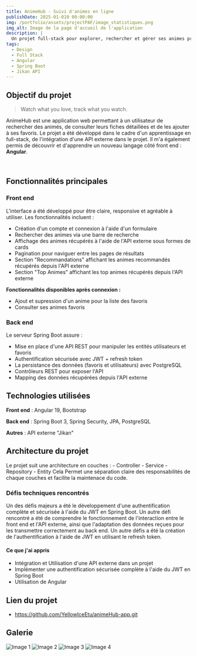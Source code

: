 ```yaml
---
title: AnimeHub - Suivi d'animes en ligne
publishDate: 2025-01-010 00:00:00
img: /portfolio/assets/projectPAF/image_statistiques.png
img_alt: Image de la page d'accueil de l'application
description: |
  Un projet full-stack pour explorer, rechercher et gérer ses animes préférés grâce à l'API Jikan.
tags:
  - Design
  - Full Stack
  - Angular
  - Spring Boot
  - Jikan API
---
```


## Objectif du projet

> Watch what you love, track what you watch.

AnimeHub est une application web permettant à un utilisateur de rechercher des animés, de consulter leurs fiches détaillées et de les
ajouter à ses favoris.
Le projet a été développé dans le cadre d'un apprentissage en full-stack, de l'intégration d'une API externe dans le projet. Il m'a également permis de découvrir et d'apprendre un nouveau langage côté front end : **Angular**.

<br/>

## Fonctionnalités principales

### Front end

L'interface a été développé pour être claire, responsive et agréable à utiliser. Les fonctionnalités incluent :

- Création d'un compte et connexion à l'aide d'un formulaire
- Rechercher des animes via une barre de recherche
- Affichage des animes récupérés à l'aide de l'API externe sous formes de cards
- Pagination pour naviguer entre les pages de résultats
- Section "Recommandations" affichant les animes recommandés récupérés depuis l'API externe
- Section "Top Animes" affichant les top animes récupérés depuis l'API externe

**Fonctionnalités disponibles après connexion :**

- Ajout et supression d'un anime pour la liste des favoris
- Consulter ses animes favoris

### Back end

Le serveur Spring Boot assure :

- Mise en place d'une API REST pour manipuler les entités utilisateurs et favoris
- Authentification sécurisée avec JWT + refresh token
- La persistance des données (favoris et utilisateurs) avec PostgreSQL
- Contrôleurs REST pour exposer l'API
- Mapping des données récupérées depuis l'API externe

## Technologies utilisées

**Front end** : Angular 19, Bootstrap

**Back end** : Spring Boot 3, Spring Security, JPA, PostgreSQL

**Autres** : API externe "Jikan"

## Architecture du projet

Le projet suit une architecture en couches : - Controller - Service - Repository - Entity
Cela Permet une séparation claire des responsabilités de chaque couches et facilite la maintenace du code.

### Défis techniques rencontrés

Un des défis majeurs a été le développement d'une authentification complète et sécurisée à l'aide du JWT en Spring Boot. Un autre défi rencontré a été de comprendre le fonctionnement de l'interaction entre le front end et l'API externe, ainsi que l'adaptation des données reçues pour les transmettre correctement au back end. Un autre défis a été la création de l'authentification à l'aide de JWT en utilisant le refresh token.

#### Ce que j'ai appris

- Intégration et Utilisation d'une API externe dans un projet
- Implémenter une authentification sécurisée complète à l'aide du JWT en Spring Boot
- Utilisation de Angular

## Lien du projet

- https://github.com/YellowIceEtu/animeHub-app.git

## Galerie

  <img src="${import.meta.env.BASE_URL}/assets/images-AnimeProject/image_homePage2.png" alt="Image 1" class="rounded-lg shadow"/>
  <img src="${import.meta.env.BASE_URL}/assets/images-AnimeProject/image_homePage3.png" alt="Image 2" class="rounded-lg shadow"/>
  <img src="${import.meta.env.BASE_URL}/assets/images-AnimeProject/image_animeDetails1bis.png" alt="Image 3" class="rounded-lg shadow"/>
  <img src="${import.meta.env.BASE_URL}/assets/images-AnimeProject/image_animeDetails2.png" alt="Image 4" class="rounded-lg shadow"/>
